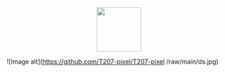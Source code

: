 <div id="header" align="center">
  <img src="https://media.giphy.com/media/BzyTuYCmvSORqs1ABM/giphy.gif" width="100"/>
</div>

![Image alt](https://github.com/T207-pixel/T207-pixel
/raw/main/ds.jpg)
